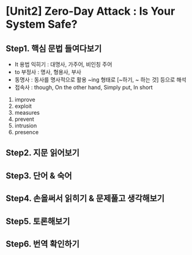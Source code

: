 # [Unit2] Zero-Day Attack : Is Your System Safe?

## Step1. 핵심 문법 들여다보기
 - It 용법 익히기 : 대명사, 가주어, 비인칭 주어
 - to 부정사 : 명사, 형용사, 부사
 - 동명사 : 동사를 명사적으로 활용 ~ing 형태로 [~하기, ~ 하는 것] 등으로 해석
 - 접속사 : though, On the other hand, Simply put, In short
  1) improve
  2) exploit
  3) measures
  4) prevent
  5) intrusion
  6) presence 
  
## Step2. 지문 읽어보기

## Step3. 단어 & 숙어

## Step4. 손을써서 읽히기 & 문제풀고 생각해보기

## Step5. 토론해보기

## Step6. 번역 확인하기
